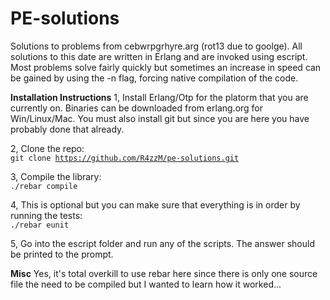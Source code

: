 PE-solutions
============
Solutions to problems from cebwrpgrhyre.arg (rot13 due to goolge).
All solutions to this date are written in Erlang and are invoked using escript. 
Most problems solve fairly quickly but sometimes an increase in speed can be 
gained by using the -n flag, forcing native compilation of the code.

<b>Installation Instructions</b>
1, Install Erlang/Otp for the platorm that you are currently on. Binaries can be 
downloaded from erlang.org for Win/Linux/Mac. You must also install git but
since you are here you have probably done that already.<br/>

2, Clone the repo:<br/>
<code>git clone https://github.com/R4zzM/pe-solutions.git</code>

3, Compile the library:<br/>
<code>./rebar compile</code>

4, This is optional but you can make sure that everything is in order by 
running the tests:<br/>
<code>./rebar eunit</code>

5, Go into the escript folder and run any of the scripts. The answer should be
printed to the prompt.

<b>Misc</b>
Yes, it's total overkill to use rebar here since there is only one source file 
the need to be compiled but I wanted to learn how it worked...